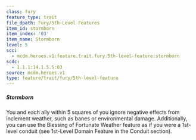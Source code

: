 ```yaml
---
class: fury
feature_type: trait
file_dpath: Fury/5th-Level Features
item_id: stormborn
item_index: '03'
item_name: Stormborn
level: 5
scc:
  - mcdm.heroes.v1:feature.trait.fury.5th-level-feature:stormborn
scdc:
  - 1.1.1:14.1.5.5:03
source: mcdm.heroes.v1
type: feature/trait/fury/5th-level-feature
---
```


##### Stormborn

You and each ally within 5 squares of you ignore negative effects from inclement weather, such as banes or environmental damage. Additionally, you can use the Blessing of Fortunate Weather feature as if you were a 1st-level conduit (see 1st-Level Domain Feature in the Conduit section).
